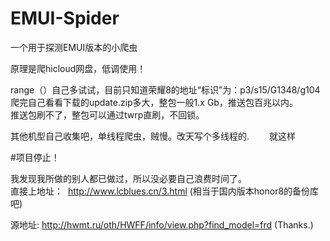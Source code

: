 # EMUI-Spider
一个用于探测EMUI版本的小爬虫



原理是爬hicloud网盘，低调使用！ 　　


range（）自己多试试，目前只知道荣耀8的地址“标识”为：p3/s15/G1348/g104  
爬完自己看看下载的update.zip多大，整包一般1.x Gb，推送包百兆以内。  
推送包刷不了，整包可以通过twrp直刷，不回锁。  


其他机型自己收集吧，单线程爬虫，贼慢。改天写个多线程的.　　 
就这样    


#项目停止！  

我发现我所做的别人都已做过，所以没必要自己浪费时间了。   
直接上地址：  http://www.lcblues.cn/3.html  (相当于国内版本honor8的备份库吧)  

源地址:  http://hwmt.ru/oth/HWFF/info/view.php?find_model=frd  (Thanks.)

